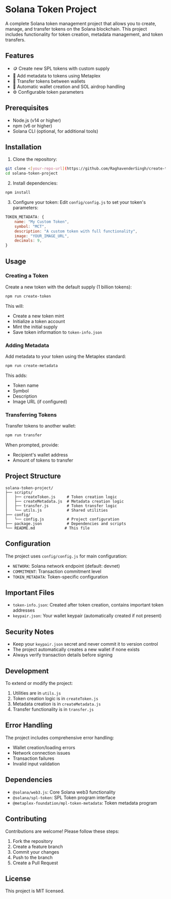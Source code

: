 # Solana Token Project

A complete Solana token management project that allows you to create, manage, and transfer tokens on the Solana blockchain. This project includes functionality for token creation, metadata management, and token transfers.

## Features

- 🪙 Create new SPL tokens with custom supply
- 📝 Add metadata to tokens using Metaplex
- 💸 Transfer tokens between wallets
- 🔄 Automatic wallet creation and SOL airdrop handling
- ⚙️ Configurable token parameters

## Prerequisites

- Node.js (v14 or higher)
- npm (v6 or higher)
- Solana CLI (optional, for additional tools)

## Installation

1. Clone the repository:

```bash
git clone <[your-repo-url](https://github.com/RaghavenderSingh/create-token.git)>
cd solana-token-project
```

2. Install dependencies:

```bash
npm install
```

3. Configure your token:
   Edit `config/config.js` to set your token's parameters:

```javascript
TOKEN_METADATA: {
    name: "My Custom Token",
    symbol: "MCT",
    description: "A custom token with full functionality",
    image: "YOUR_IMAGE_URL",
    decimals: 9,
}
```

## Usage

### Creating a Token

Create a new token with the default supply (1 billion tokens):

```bash
npm run create-token
```

This will:

- Create a new token mint
- Initialize a token account
- Mint the initial supply
- Save token information to `token-info.json`

### Adding Metadata

Add metadata to your token using the Metaplex standard:

```bash
npm run create-metadata
```

This adds:

- Token name
- Symbol
- Description
- Image URL (if configured)

### Transferring Tokens

Transfer tokens to another wallet:

```bash
npm run transfer
```

When prompted, provide:

- Recipient's wallet address
- Amount of tokens to transfer

## Project Structure

```
solana-token-project/
├── scripts/
│   ├── createToken.js     # Token creation logic
│   ├── createMetadata.js  # Metadata creation logic
│   ├── transfer.js        # Token transfer logic
│   └── utils.js           # Shared utilities
├── config/
│   └── config.js          # Project configuration
├── package.json           # Dependencies and scripts
└── README.md             # This file
```

## Configuration

The project uses `config/config.js` for main configuration:

- `NETWORK`: Solana network endpoint (default: devnet)
- `COMMITMENT`: Transaction commitment level
- `TOKEN_METADATA`: Token-specific configuration

## Important Files

- `token-info.json`: Created after token creation, contains important token addresses
- `keypair.json`: Your wallet keypair (automatically created if not present)

## Security Notes

- Keep your `keypair.json` secret and never commit it to version control
- The project automatically creates a new wallet if none exists
- Always verify transaction details before signing

## Development

To extend or modify the project:

1. Utilities are in `utils.js`
2. Token creation logic is in `createToken.js`
3. Metadata creation is in `createMetadata.js`
4. Transfer functionality is in `transfer.js`

## Error Handling

The project includes comprehensive error handling:

- Wallet creation/loading errors
- Network connection issues
- Transaction failures
- Invalid input validation

## Dependencies

- `@solana/web3.js`: Core Solana web3 functionality
- `@solana/spl-token`: SPL Token program interface
- `@metaplex-foundation/mpl-token-metadata`: Token metadata program

## Contributing

Contributions are welcome! Please follow these steps:

1. Fork the repository
2. Create a feature branch
3. Commit your changes
4. Push to the branch
5. Create a Pull Request

## License

This project is MIT licensed.
